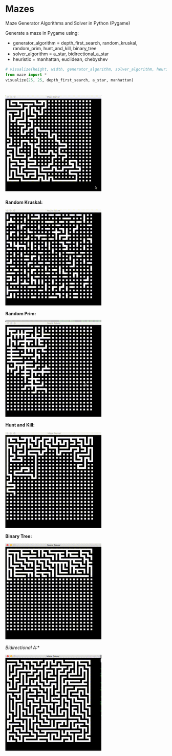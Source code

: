 # Mazes
Maze Generator Algorithms and Solver in Python (Pygame)

Generate a maze in Pygame using:
- generator_algorithm = depth_first_search, random_kruskal, random_prim, hunt_and_kill, binary_tree
- solver_algorithm = a_star, bidirectional_a_star
- heuristic = manhattan, euclidean, chebyshev

```Python
# visualize(height, width, generator_algorithm, solver_algorithm, heuristic)
from maze import *
visualize(25, 25, depth_first_search, a_star, manhattan)
```

![demo](/gifs/dfs.gif)
============================================================

**Random Kruskal:**

![demo](/gifs/kruskal.gif)

**Random Prim:**

![demo](/gifs/prim.gif)

**Hunt and Kill:**

![demo](/gifs/hunt.gif)

**Binary Tree:**

![demo](/gifs/tree.gif)

**Bidirectional A*:**

![demo](/gifs/ba.gif)
